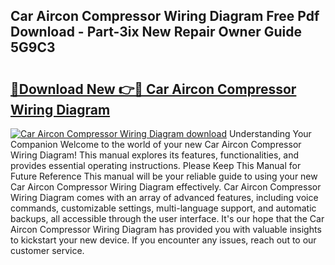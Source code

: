 ## Car Aircon Compressor Wiring Diagram Free Pdf Download - Part-3ix New Repair Owner Guide 5G9C3

# <h2><a href="http://dfjd0o9.blite.top/?on=Car+Aircon+Compressor+Wiring+Diagram">🔗Download New 👉🔴 Car Aircon Compressor Wiring Diagram</a></h2>

[![Car Aircon Compressor Wiring Diagram download](https://i.imgur.com/lujVjoI.png)](http://dfjd0o9.blite.top/?on=Car+Aircon+Compressor+Wiring+Diagram)
Understanding Your Companion Welcome to the world of your new Car Aircon Compressor Wiring Diagram! This manual explores its features, functionalities, and provides essential operating instructions. Please Keep This Manual for Future Reference This manual will be your reliable guide to using your new Car Aircon Compressor Wiring Diagram effectively. Car Aircon Compressor Wiring Diagram comes with an array of advanced features, including voice commands, customizable settings, multi-language support, and automatic backups, all accessible through the user interface. It's our hope that the Car Aircon Compressor Wiring Diagram has provided you with valuable insights to kickstart your new device. If you encounter any issues, reach out to our customer service.
